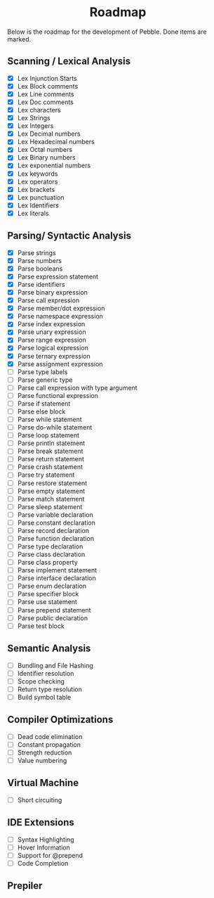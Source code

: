 <h1 align=center>Roadmap</h1>
Below is the roadmap for the development of Pebble. Done items are marked.

## Scanning / Lexical Analysis

-   [x] Lex Injunction Starts
-   [x] Lex Block comments
-   [x] Lex Line comments
-   [x] Lex Doc comments
-   [x] Lex characters
-   [x] Lex Strings
-   [x] Lex Integers
-   [x] Lex Decimal numbers
-   [x] Lex Hexadecimal numbers
-   [x] Lex Octal numbers
-   [x] Lex Binary numbers
-   [x] Lex exponential numbers
-   [x] Lex keywords
-   [x] Lex operators
-   [x] Lex brackets
-   [x] Lex punctuation
-   [x] Lex Identifiers
-   [x] Lex literals

## Parsing/ Syntactic Analysis

-   [x] Parse strings
-   [x] Parse numbers
-   [x] Parse booleans
-   [x] Parse expression statement
-   [x] Parse identifiers
-   [x] Parse binary expression
-   [x] Parse call expression
-   [x] Parse member/dot expression
-   [x] Parse namespace expression
-   [x] Parse index expression
-   [x] Parse unary expression
-   [x] Parse range expression
-   [x] Parse logical expression
-   [x] Parse ternary expression
-   [x] Parse assignment expression
-   [ ] Parse type labels
-   [ ] Parse generic type
-   [ ] Parse call expression with type argument
-   [ ] Parse functional expression
-   [ ] Parse if statement
-   [ ] Parse else block
-   [ ] Parse while statement
-   [ ] Parse do-while statement
-   [ ] Parse loop statement
-   [ ] Parse println statement
-   [ ] Parse break statement
-   [ ] Parse return statement
-   [ ] Parse crash statement
-   [ ] Parse try statement
-   [ ] Parse restore statement
-   [ ] Parse empty statement
-   [ ] Parse match statement
-   [ ] Parse sleep statement
-   [ ] Parse variable declaration
-   [ ] Parse constant declaration
-   [ ] Parse record declaration
-   [ ] Parse function declaration
-   [ ] Parse type declaration
-   [ ] Parse class declaration
-   [ ] Parse class property
-   [ ] Parse implement statement
-   [ ] Parse interface declaration
-   [ ] Parse enum declaration
-   [ ] Parse specifier block
-   [ ] Parse use statement
-   [ ] Parse prepend statement
-   [ ] Parse public declaration
-   [ ] Parse test block

## Semantic Analysis

-   [ ] Bundling and File Hashing
-   [ ] Identifier resolution
-   [ ] Scope checking
-   [ ] Return type resolution
-   [ ] Build symbol table

## Compiler Optimizations

-   [ ] Dead code elimination
-   [ ] Constant propagation
-   [ ] Strength reduction
-   [ ] Value numbering

## Virtual Machine

-   [ ] Short circuiting

## IDE Extensions

-   [ ] Syntax Highlighting
-   [ ] Hover Information
-   [ ] Support for @prepend
-   [ ] Code Completion

## Prepiler
